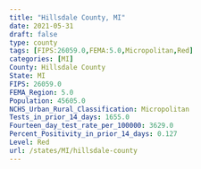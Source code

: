 ```yaml
---
title: "Hillsdale County, MI"
date: 2021-05-31
draft: false
type: county
tags: [FIPS:26059.0,FEMA:5.0,Micropolitan,Red]
categories: [MI]
County: Hillsdale County
State: MI
FIPS: 26059.0
FEMA_Region: 5.0
Population: 45605.0
NCHS_Urban_Rural_Classification: Micropolitan
Tests_in_prior_14_days: 1655.0
Fourteen_day_test_rate_per_100000: 3629.0
Percent_Positivity_in_prior_14_days: 0.127
Level: Red
url: /states/MI/hillsdale-county
---
```



